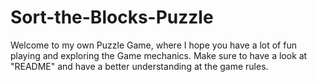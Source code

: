 # Sort-the-Blocks-Puzzle

Welcome to my own Puzzle Game, where I hope you have a lot of fun playing and exploring the Game mechanics. Make sure to have a look at "README" and have a better understanding at the game rules.
